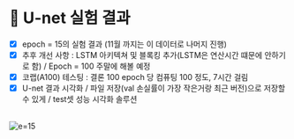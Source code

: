 # 📖 U-net 실험 결과


- [x] epoch = 15의 실험 결과 (11월 까지는 이 데이터로 나머지 진행)
- [x] 추후 개선 사항 : LSTM 아키텍쳐 및 블록킹 추가(LSTM은 연산시간 떄문에 안하기로 함) / Epoch = 100 주말에 해볼 예정
- [x] 코랩(A100) 테스팅 : 결론 100 epoch 당 컴퓨팅 100 정도, 7시간 걸림 
- [x] U-net 결과 시각화 / 파일 저장(val 손실률이 가장 작은거랑 최근 버전)으로 저장할수 있게 / test셋 성능 시각화 솔루션
  <br><br>

![e=15](https://github.com/user-attachments/assets/894203ac-e2c1-43d9-83ee-8ea596928a67)
